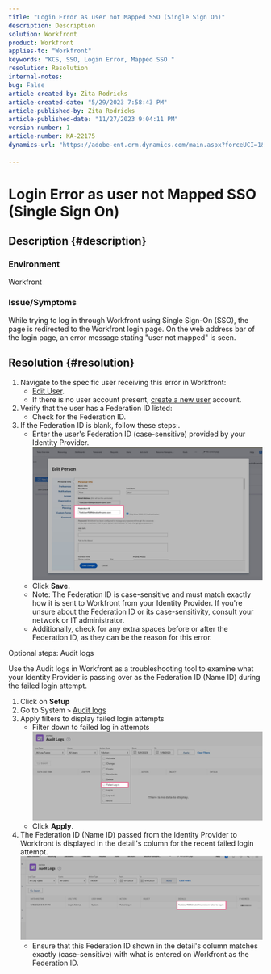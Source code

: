 ```yaml
---
title: "Login Error as user not Mapped SSO (Single Sign On)"
description: Description
solution: Workfront
product: Workfront
applies-to: "Workfront"
keywords: "KCS, SSO, Login Error, Mapped SSO "
resolution: Resolution
internal-notes: 
bug: False
article-created-by: Zita Rodricks
article-created-date: "5/29/2023 7:58:43 PM"
article-published-by: Zita Rodricks
article-published-date: "11/27/2023 9:04:11 PM"
version-number: 1
article-number: KA-22175
dynamics-url: "https://adobe-ent.crm.dynamics.com/main.aspx?forceUCI=1&pagetype=entityrecord&etn=knowledgearticle&id=12f30130-5bfe-ed11-8f6e-6045bd006704"

---
```

# Login Error as user not Mapped SSO (Single Sign On)

## Description {#description}


### Environment

Workfront

### Issue/Symptoms

While trying to log in through Workfront using Single Sign-On (SSO), the page is redirected to the Workfront login page. On the web address bar of the login page, an error message stating "user not mapped" is seen.


## Resolution {#resolution}


1. Navigate to the specific user receiving this error in Workfront:
    - [Edit User](https://experienceleague.adobe.com/docs/workfront/using/administration-and-setup/add-users/create-manage-users/edit-a-users-profile.html?lang=en).
    - If there is no user account present, [create a new user](https://experienceleague.adobe.com/docs/workfront/using/administration-and-setup/add-users/create-manage-users/add-users.html?lang=en) account.
2. Verify that the user has a Federation ID listed:
    - Check for the Federation ID.
3. If the Federation ID is blank, follow these steps:.
    - Enter the user's Federation ID (case-sensitive) provided by your Identity Provider.![](assets/60d91e83-e81c-ee11-8f6e-6045bd006268.png)
    - Click <b>Save.</b>
    - Note: The Federation ID is case-sensitive and must match exactly how it is sent to Workfront from your Identity Provider. If you're unsure about the Federation ID or its case-sensitivity, consult your network or IT administrator.
    - Additionally, check for any extra spaces before or after the Federation ID, as they can be the reason for this error.




Optional steps: Audit logs

Use the Audit logs in Workfront as a troubleshooting tool to examine what your Identity Provider is passing over as the Federation ID (Name ID) during the failed login attempt.

1. Click on <b>Setup</b>
2. Go to System `>`  [Audit logs](https://experienceleague.adobe.com/docs/workfront/using/administration-and-setup/add-users/create-manage-users/audit-logs.html?lang=en)
3. Apply filters to display failed login attempts
    - Filter down to failed log in attempts ![](assets/536bf45b-e81c-ee11-8f6e-6045bd006268.png)
    - Click <b>Apply</b>.
4. The Federation ID (Name ID) passed from the Identity Provider to Workfront is displayed in the detail's column for the recent failed login attempt.![](assets/d6dec0af-e81c-ee11-8f6e-6045bd006268.png)
    - Ensure that this Federation ID shown in the detail's column matches exactly (case-sensitive) with what is entered on Workfront as the Federation ID.

